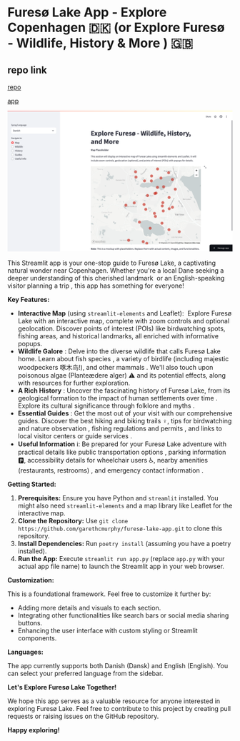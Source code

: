 # Furesø Lake App - Explore Copenhagen 🇩🇰 (or Explore Furesø - Wildlife, History & More ️) 🇬🇧

## repo link

[repo](https://github.com/garethcmurphy/fureso)

[app](https://fureso.streamlit.app/)

![app](src/assets/images/app.png)

This Streamlit app is your one-stop guide to Furesø Lake, a captivating natural wonder near Copenhagen.  Whether you're a local Dane seeking a deeper understanding of this cherished landmark ️ or an English-speaking visitor planning a trip , this app has something for everyone!

**Key Features:**

- **Interactive Map** (using `streamlit-elements` and Leaflet): ️ Explore Furesø Lake with an interactive map, complete with zoom controls and optional geolocation. Discover points of interest (POIs) like birdwatching spots, fishing areas, and historical landmarks, all enriched with informative popups.
- **Wildlife Galore** : Delve into the diverse wildlife that calls Furesø Lake home. Learn about fish species , a variety of birdlife (including majestic woodpeckers 啄木鸟!), and other mammals . We'll also touch upon poisonous algae (Planteædere alger) ⚠️ and its potential effects, along with resources for further exploration.
- **A Rich History** : Uncover the fascinating history of Furesø Lake, from its geological formation  to the impact of human settlements over time ‍‍‍. Explore its cultural significance through folklore and myths .
- **Essential Guides** : Get the most out of your visit with our comprehensive guides. Discover the best hiking and biking trails ‍♀️, tips for birdwatching and nature observation , fishing regulations and permits , and links to local visitor centers or guide services .
- **Useful Information** ℹ️: Be prepared for your Furesø Lake adventure with practical details like public transportation options , parking information 🅿️, accessibility details for wheelchair users ♿️, nearby amenities (restaurants, restrooms) ️, and emergency contact information .

**Getting Started:**

1. **Prerequisites:** Ensure you have Python  and `streamlit`  installed. You might also need `streamlit-elements` and a map library like Leaflet for the interactive map.
2. **Clone the Repository:** Use `git clone https://github.com/garethcmurphy/furesø-lake-app.git` to clone this repository.
3. **Install Dependencies:** Run `poetry install` (assuming you have a poetry installed).
4. **Run the App:** Execute `streamlit run app.py` (replace `app.py` with your actual app file name) to launch the Streamlit app in your web browser.

**Customization:**

This is a foundational framework. Feel free to customize it further by:

- Adding more details and visuals to each section.
- Integrating other functionalities like search bars or social media sharing buttons.
- Enhancing the user interface with custom styling or Streamlit components.

**Languages:**

The app currently supports both Danish (Dansk) and English (English). You can select your preferred language from the sidebar.

**Let's Explore Furesø Lake Together!**

We hope this app serves as a valuable resource for anyone interested in exploring Furesø Lake. Feel free to contribute to this project by creating pull requests or raising issues on the GitHub repository.

**Happy exploring!**
